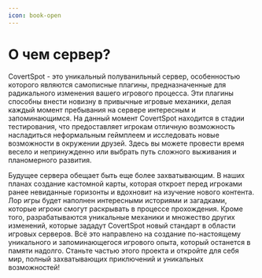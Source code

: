 ```yaml
---
icon: book-open
---
```


# О чем сервер?

CovertSpot - это уникальный полуванильный сервер, особенностью которого являются самописные плагины, предназначенные для радикального изменения вашего игрового процесса. Эти плагины способны внести новизну в привычные игровые механики, делая каждый момент пребывания на сервере интересным и запоминающимся. На данный момент CovertSpot находится в стадии тестирования, что предоставляет игрокам отличную возможность насладиться неформальным геймплеем и исследовать новые возможности в окружении друзей. Здесь вы можете провести время весело и непринужденно или выбрать путь сложного выживания и планомерного развития.

Будущее сервера обещает быть еще более захватывающим. В наших планах создание кастомной карты, которая откроет перед игроками ранее невиданные горизонты и вдохновит на изучение нового контента. Лор игры будет наполнен интересными историями и загадками, которые игроки смогут раскрывать в процессе прохождения. Кроме того, разрабатываются уникальные механики и множество других изменений, которые зададут CovertSpot новый стандарт в области игровых серверов. Всё это направлено на создание по-настоящему уникального и запоминающегося игрового опыта, который останется в памяти надолго. Станьте частью этого  проекта и откройте для себя мир, полный захватывающих приключений и уникальных возможностей!

